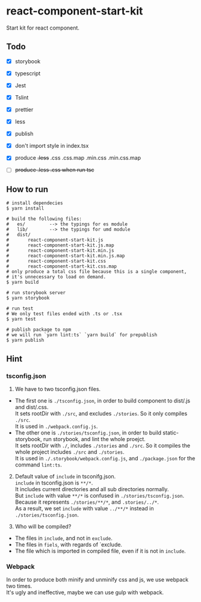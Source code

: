 # react-component-start-kit

Start kit for react component.



## Todo

- [x] storybook
- [x] typescript
- [x] Jest
- [x] Tslint
- [x] prettier
- [x] less
- [x] publish
- [x] don't import style in index.tsx
- [x] produce ~~.less~~ .css .css.map .min.css .min.css.map
- [ ] ~~produce .less .css when run tsc~~



## How to run

```shell
# install dependecies
$ yarn install

# build the following files:
#   es/         --> the typings for es module
#   lib/        --> the typings for umd module
#   dist/
#       react-component-start-kit.js
#       react-component-start-kit.js.map
#       react-component-start-kit.min.js
#       react-component-start-kit.min.js.map
#       react-component-start-kit.css
#       react-component-start-kit.css.map
# only produce a total css file because this is a single component,     
# it's unnecessary to load on demand. 
$ yarn build

# run storybook server
$ yarn storybook

# run test
# We only test files ended with .ts or .tsx
$ yarn test

# publish package to npm
# we will run `yarn lint:ts` `yarn build` for prepublish
$ yarn publish
```

## Hint
### tsconfig.json
1. We have to two tsconfig.json files. 

- The first one is `./tsconfig.json`, in order to build component to dist/.js and dist/.css.   
  It sets rootDir with `./src`, and excludes `./stories`. So it only compiles `./src`.   
  It is used in `./webpack.config.js`.
- The other one is `./stories/tsconfig.json`, in order to build static-storybook, run storybook, and lint the whole proejct.    
  It sets rootDir with `./`, includes `./stories` and `./src`. So it compiles the whole project includes `./src` and `./stories`.   
  It is used in `./.storybook/webpack.config.js`, and `./package.json` for the command `lint:ts`.

2. Default value of `include` in tsconifg.json.   
`include` in tsconfig.json is `**/*`.   
It includes current directories and all sub directories normally.   
But `include` with value `**/*` is confused in `./stories/tsconfig.json`.   
Because it represents `./stories/**/*`, and `.stories/../*`.   
As a result, we set `include` with value `../**/*` instead in `./stories/tsconfig.json`.

3. Who will be compiled?

- The files in `include`, and not in `exclude`.
- The files in `fiels`, with regards of `exclude.
- The file which is imported in compiled file, even if it is not in `include`.

### Webpack
In order to produce both minify and unminify css and js, we use webpack two times.   
It's ugly and ineffective, maybe we can use gulp with webpack.



